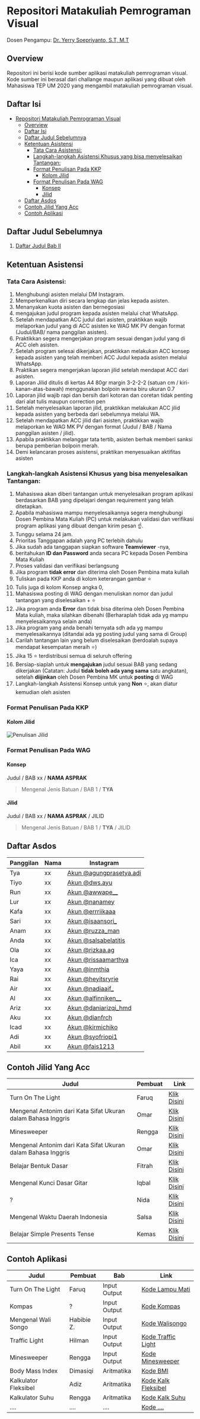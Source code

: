 # Repositori Matakuliah Pemrograman Visual
Dosen Pengampu: [Dr. Yerry Soepriyanto, S.T, M.T](https://scholar.google.com/citations?user=JruNllQAAAAJ&hl=en)

## Overview
Repositori ini berisi kode sumber aplikasi matakuliah pemrograman visual. Kode sumber ini berasal dari challange maupun aplikasi yang dibuat oleh Mahasiswa TEP UM 2020 yang mengambil matakuliah pemrograman visual.

## Daftar Isi
- [Repositori Matakuliah Pemrograman Visual](#repositori-matakuliah-pemrograman-visual)
  - [Overview](#overview)
  - [Daftar Isi](#daftar-isi)
  - [Daftar Judul Sebelumnya](#daftar-judul-sebelumnya)
  - [Ketentuan Asistensi](#ketentuan-asistensi)
    - [Tata Cara Asistensi:](#tata-cara-asistensi)
    - [Langkah-langkah Asistensi Khusus yang bisa menyelesaikan Tantangan:](#langkah-langkah-asistensi-khusus-yang-bisa-menyelesaikan-tantangan)
    - [Format Penulisan Pada KKP](#format-penulisan-pada-kkp)
      - [Kolom Jilid](#kolom-jilid)
    - [Format Penulisan Pada WAG](#format-penulisan-pada-wag)
      - [Konsep](#konsep)
      - [Jilid](#jilid)
  - [Daftar Asdos](#daftar-asdos)
  - [Contoh Jilid Yang Acc](#contoh-jilid-yang-acc)
  - [Contoh Aplikasi](#contoh-aplikasi)

## Daftar Judul Sebelumnya

1. [Daftar Judul Bab II](/daftar-judul.md#bab-ii-input-output)

## Ketentuan Asistensi

### Tata Cara Asistensi:

1. Menghubungi asisten melalui DM Instagram.
2. Memperkenalkan diri secara lengkap dan jelas kepada asisten.
3. Menanyakan kuota asisten dan bernegosiasi
4. mengajukan judul program kepada asisten melalui chat WhatsApp.
5. Setelah mendapatkan ACC judul dari asisten, praktikkan wajib melaporkan judul yang di ACC asisten ke WAG MK PV dengan format (Judul/BAB/ nama panggilan asisten).
6. Praktikkan segera mengerjakan program sesuai dengan judul yang di ACC oleh asisten.
7. Setelah program selesai dikerjakan, praktikkan melakukan ACC konsep kepada asisten yang telah memberi ACC Judul kepada asisten melalui WhatsApp.
8. Praktikan segera mengerjakan laporan jilid setelah mendapat ACC dari asisten.
9. Laporan Jilid ditulis di kertas A4 80gr margin 3-2-2-2 (satuan cm / kiri-kanan-atas-bawah) menggunakan bolpoin warna biru ukuran 0.7
10. Laporan jilid wajib rapi dan bersih dari kotoran dan coretan tidak penting dari alat tulis maupun correction pen
11. Setelah menyelesaikan laporan jilid, praktikkan melakukan ACC jilid kepada asisten yang berbeda dari sebelumnya melalui WA.
12. Setelah mendapatkan ACC jilid dari asisten, praktikkan wajib melaporkan ke WAG MK PV dengan format (Judul / BAB / Nama panggilan asisten / jilid).
13. Apabila praktikkan melanggar tata tertib, asisten berhak memberi sanksi berupa pemberian bolpoin merah.
14. Demi kelancaran proses asistensi, praktikan menyesuaikan aktifitas asisten

### Langkah-langkah Asistensi Khusus yang bisa menyelesaikan Tantangan:

1. Mahasiswa akan diberi tantangan untuk menyelesaikan program aplikasi berdasarkan BAB yang dipelajari dengan requirement yang telah ditetapkan. 
2. Apabila mahasiswa mampu menyelesaikannya segera menghubungi Dosen Pembina Mata Kuliah (PC) untuk melakukan validasi dan verifikasi program aplikasi yang dibuat dengan kirim pesan ☝️. 
3. Tunggu selama 24 jam. 
4. Prioritas Tanggapan adalah yang PC terlebih dahulu
5. Jika sudah ada tanggapan siapkan software **Teamviewer** -nya, 
6. beritahukan **ID dan Password** anda secara PC kepada Dosen Pembina Mata Kuliah
7. Proses validasi dan verifikasi berlangsung
8. Jika program **tidak error** dan diterima oleh Dosen Pembina mata kuliah
9. Tuliskan pada KKP anda di kolom keterangan gambar ⭐
10. Tulis juga di kolom Konsep angka 0, 
11. Mahasiswa posting  di WAG dengan menuliskan nomor dan judul tantangan yang diselesaikan + ⭐
12. Jika program anda **Error** dan tidak bisa diterima oleh Dosen Pembina Mata kuliah, maka silahkan dibenahi (Berharaplah tidak ada yg mampu menyelesaikannya selain anda)
13. Jika program yang anda benahi ternyata sdh ada yg mampu menyelesaikannya (ditandai ada yg posting judul yang sama di Group)
14.	Carilah tantangan lain yang belum diselesaikan (berdoalah supaya mendapat kesempatan meraih ⭐)
15.	Jika 15 ⭐ terdistribusi semua di seluruh offering
16.	Bersiap-siaplah untuk **mengajukan** judul sesuai BAB yang sedang dikerjakan (Catatan: Judul **tidak boleh ada yang sama** satu angkatan), setelah **diijinkan** oleh Dosen Pembina MK untuk **posting** di WAG
17. Langkah-langkah Asistensi Konsep untuk yang **Non** ⭐, akan diatur kemudian oleh asisten

### Format Penulisan Pada KKP

#### Kolom Jilid

![Penulisan Jilid](/docs/penulisan-kkp-jilid.jpg)

### Format Penulisan Pada WAG

#### Konsep

Judul / BAB xx / **NAMA ASPRAK**

> Mengenal Jenis Batuan / BAB 1 / **TYA**

#### Jilid

Judul / BAB xx / **NAMA ASPRAK** / JILID

> Mengenal Jenis Batuan / BAB 1 / **TYA** / JILID

## Daftar Asdos

| Panggilan | Nama | Instagram                                                          |
| --------- | ---- | ------------------------------------------------------------------ |
| Tya       | xx   | [Akun @agungprasetya.adi](https://instagram.com/agungprasetya.adi) |
| Tiyo      | xx   | [Akun @dws.ayu](https://instagram.com/dws.ayu)                     |
| Run       | xx   | [Akun @awwape__](https://instagram.com/awwape__)                   |
| Lur       | xx   | [Akun @nanamey](https://instagram.com/nanamey)                     |
| Kafa      | xx   | [Akun @errriikaaa](https://instagram.com/errriikaaa)               |
| Sari      | xx   | [Akun @isaansori_](https://instagram.com/isaansori_)               |
| Anam      | xx   | [Akun @ruzza_man](https://instagram.com/ruzza_man)                 |
| Anda      | xx   | [Akun @salsabelatitis](https://instagram.com/salsabelatitis)       |
| Ola       | xx   | [Akun @rizkaa.ag](https://instagram.com/rizkaa.ag)                 |
| Ica       | xx   | [Akun @rissaamarthya](https://instagram.com/rissaamarthya)         |
| Yaya      | xx   | [Akun @inmthia](https://instagram.com/inmthia)                     |
| Rai       | xx   | [Akun @heyitsryrie](https://instagram.com/heyitsryrie)             |
| Air       | xx   | [Akun @nadiaaif_](https://instagram.com/nadiaaif_)                 |
| Al        | xx   | [Akun @alfinniken__](https://instagram.com/alfinniken__)           |
| Ariz      | xx   | [Akun @daniarizqi_hmd](https://instagram.com/daniarizqi_hmd)       |
| Aku       | xx   | [Akun @dianfrch](https://instagram.com/dianfrch)                   |
| Icad      | xx   | [Akun @kirmichiko](https://instagram.com/kirmichiko)               |
| Adi       | xx   | [Akun @syofriopi1](https://instagram.com/syofriopi1)               |
| Abil      | xx   | [Akun @fais1213](https://instagram.com/fais1213)                   |

## Contoh Jilid Yang Acc

| Judul                                                        | Pembuat | Link                                                                                               |
| ------------------------------------------------------------ | ------- | -------------------------------------------------------------------------------------------------- |
| Turn On The Light                                            | Faruq   | [Klik Disini](https://bit.um.ac.id/Ek0ONN)                                                         |
| Mengenal Antonim dari Kata Sifat Ukuran dalam Bahasa Inggris | Omar    | [Klik Disini](https://drive.google.com/file/d/1PDUEKtvNy2e8a4cwUpBrYNby2CwwKBft/view?usp=drivesdk) |
| Minesweeper                                                  | Rengga  | [Klik Disini](https://bit.um.ac.id/rbiFEn)                                                         |
| Mengenal Antonim dari Kata Sifat Ukuran dalam Bahasa Inggris | Omar    | [Klik Disini](https://drive.google.com/file/d/1PDUEKtvNy2e8a4cwUpBrYNby2CwwKBft/view?usp=drivesdk) |
| Belajar Bentuk Dasar                                         | Fitrah  | [Klik Disini](https://drive.google.com/file/d/1KWO7_AGw0I5rmL6ockDuZTbi5QOBtuhV/view?usp=sharing)  |
| Mengenal Kunci Dasar Gitar                                   | Iqbal   | [Klik Disini](https://drive.google.com/file/d/1A3UQemq5M-CwP3a6T-rDss8v_gTOVizr/view?usp=drivesdk) |
| ?                                                            | Nida    | [Klik Disini](https://drive.google.com/file/d/1SU-m6-3cpZWPRo95xSGb4rTH4xnOOfEE/view?usp=drivesdk) |
| Mengenal Waktu Daerah Indonesia                              | Salsa   | [Klik Disini](https://drive.google.com/file/d/1g2ojN4QzI2yqLyHmVz41qXHQOQntWDCo/view?usp=drivesdk) |
| Belajar Simple Presents Tense                                | Kemas   | [Klik Disini](https://drive.google.com/file/d/1v1k_UYr3VDEe-YT0yZtrsp1PvAdwz42y/view?usp=drivesdk) |

## Contoh Aplikasi

| Judul                | Pembuat    | Bab          | Link                                                                                                                             |
| -------------------- | ---------- | ------------ | -------------------------------------------------------------------------------------------------------------------------------- |
| Turn On The Light    | Faruq      | Input Output | [Kode Lampu Mati](https://github.com/teknologi-pendidikan/matkul-pemrograman-visual/tree/main/BAB-1/Challange_LampuMati)         |
| Kompas               | ?          | Input Output | [Kode Kompas](https://github.com/teknologi-pendidikan/matkul-pemrograman-visual/tree/main/BAB-1/Challange_Kompas)                |
| Mengenal Wali Songo  | Habibie Z. | Input Output | [Kode Walisongo ](https://github.com/teknologi-pendidikan/matkul-pemrograman-visual/tree/main/BAB-1/Habibie_MengenalWaliSongo)   |
| Traffic Light        | Hilman     | Input Output | [Kode Traffic Light ](https://github.com/teknologi-pendidikan/matkul-pemrograman-visual/tree/main/BAB-1/Hilman_TrafficLight)     |
| Minesweeper          | Rengga     | Input Output | [Kode Minesweeper ](https://github.com/teknologi-pendidikan/matkul-pemrograman-visual/tree/main/BAB-1/RenggaNugroho_Minesweeper) |
| Body Mass Index      | Dimasiqi   | Aritmatika   | [Kode BMI](https://github.com/teknologi-pendidikan/matkul-pemrograman-visual/tree/main/BAB-2/BodyMassIndex)                      |
| Kalkulator Fleksibel | Adiz       | Aritmatika   | [Kode Kalk Fleksibel](https://github.com/teknologi-pendidikan/matkul-pemrograman-visual/tree/main/BAB-2/KalkulatorFleksibel)     |
| Kalkulator Suhu      | Rengga     | Aritmatika   | [Kode Kalk Suhu](https://github.com/teknologi-pendidikan/matkul-pemrograman-visual/tree/main/BAB-2/KalkulatorSuhu)               |
| ....                 | ....       | ....         | [Kode ....](https://github.com/teknologi-pendidikan/matkul-pemrograman-visual/tree/main/BAB-2/....)                              |

